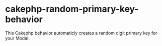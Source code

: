 # cakephp-random-primary-key-behavior
This Cakephp behavior automaticly creates a random digit primary key for your Model.
